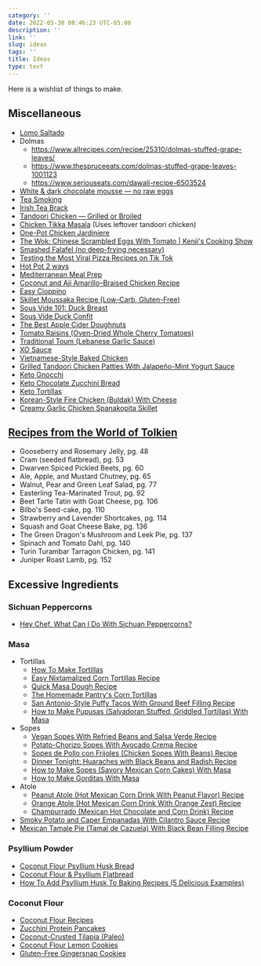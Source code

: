 ```yaml
---
category: ''
date: 2022-05-30 08:46:23 UTC-05:00
description: ''
link: ''
slug: ideas
tags: ''
title: Ideas
type: text
---
```

Here is a wishlist of things to make.

## Miscellaneous
- [Lomo Saltado](https://www.seriouseats.com/lomo-saltado-peruvian-stir-fried-beef-with-onion-tomatoes-and-french-fries)
- Dolmas
    - <https://www.allrecipes.com/recipe/25310/dolmas-stuffed-grape-leaves/>
    - <https://www.thespruceeats.com/dolmas-stuffed-grape-leaves-1001123>
    - <https://www.seriouseats.com/dawali-recipe-6503524>
- [White & dark chocolate mousse — no raw eggs](https://www.youtube.com/watch?v=lR8nisZUXWM)
- [Tea Smoking](https://www.seriouseats.com/seriously-asian-tea-smoking-meat-fish-chicken)
- [Irish Tea Brack](https://www.seriouseats.com/irish-tea-brack-tea-soaked-raisin-bread-recipe)
- [Tandoori Chicken — Grilled or Broiled](https://www.youtube.com/watch?v=GcWYXQ5vILs)
- [Chicken Tikka Masala](https://www.youtube.com/watch?v=gstyp2ZgZ1s) (Uses leftover tandoori chicken)
- [One-Pot Chicken Jardiniere](https://www.youtube.com/watch?v=ahelFHU1WBE)
- [The Wok: Chinese Scrambled Eggs With Tomato | Kenji's Cooking Show](https://www.youtube.com/watch?v=gb37bRsBxZA)
- [Smashed Falafel (no deep-frying necessary)](https://www.youtube.com/watch?v=8bQjoGat0sM)
- [Testing the Most Viral Pizza Recipes on Tik Tok](https://www.youtube.com/watch?v=-Byx_ndKeHk)
- [Hot Pot 2 ways](https://www.youtube.com/watch?v=EApkyOBewEw)
- [Mediterranean Meal Prep](https://www.youtube.com/watch?v=Gq_Mzs-mxJY)
- [Coconut and Ají Amarillo–Braised Chicken Recipe](https://www.seriouseats.com/braised-chicken-aji-amarillo-coconut-milk-recipe)
- [Easy Cioppino](https://recipesage.com/#/recipe/e7304a5b-1a59-49fa-9abc-886745bc8a85?version=v2.8.0&usp=sharing)
- [Skillet Moussaka Recipe (Low-Carb, Gluten-Free)](https://lowcarbyum.com/skillet-moussaka/)
- [Sous Vide 101: Duck Breast](https://www.seriouseats.com/sous-vide-101-duck-breast-recipe)
- [Sous Vide Duck Confit](https://www.seriouseats.com/sous-vide-duck-confit-recipe)
- [The Best Apple Cider Doughnuts](https://www.seriouseats.com/the-best-apple-cider-donuts)
- [Tomato Raisins (Oven-Dried Whole Cherry Tomatoes)](https://www.seriouseats.com/tomato-raisins-oven-dried-whole-cherry-tomatoes)
- [Traditional Toum (Lebanese Garlic Sauce)](https://www.seriouseats.com/traditional-toum)
- [XO Sauce](https://www.seriouseats.com/xo-sauce)
- [Vietnamese-Style Baked Chicken](https://www.seriouseats.com/vietnamese-style-baked-chicken-recipe)
- [Grilled Tandoori Chicken Patties With Jalapeño-Mint Yogurt Sauce](https://www.seriouseats.com/grilled-tandoori-chicken-patties-with-jalapeno-mint-yogurt-sauce)
- [Keto Gnocchi](https://thebigmansworld.com/keto-gnocchi/)
- [Keto Chocolate Zucchini Bread](https://thebigmansworld.com/keto-chocolate-zucchini-bread/)
- [Keto Tortillas](https://thebigmansworld.com/keto-tortillas-recipe/)
- [Korean-Style Fire Chicken (Buldak) With Cheese](https://www.seriouseats.com/korean-style-fire-chicken-buldak-with-cheese)
- [Creamy Garlic Chicken Spanakopita Skillet](https://www.seriouseats.com/one-pot-chicken-spanakopita-skillet-pie-recipe)

## [Recipes from the World of Tolkien](https://www.amazon.com/Recipes-World-Tolkien-Inspired-Legends/dp/1645174425)
- Gooseberry and Rosemary Jelly, pg. 48
- Cram (seeded flatbread), pg. 53
- Dwarven Spiced Pickled Beets, pg. 60
- Ale, Apple, and Mustard Chutney, pg. 65
- Walnut, Pear and Green Leaf Salad, pg. 77
- Easterling Tea-Marinated Trout, pg. 92
- Beet Tarte Tatin with Goat Cheese, pg. 106
- Bilbo's Seed-cake, pg. 110
- Strawberry and Lavender Shortcakes, pg. 114
- Squash and Goat Cheese Bake, pg. 136
- The Green Dragon's Mushroom and Leek Pie, pg. 137
- Spinach and Tomato Dahl, pg. 140
- Turin Turambar Tarragon Chicken, pg. 141
- Juniper Roast Lamb, pg. 152

## Excessive Ingredients

### Sichuan Peppercorns
- [Hey Chef, What Can I Do With Sichuan Peppercorns?](https://www.seriouseats.com/what-to-do-with-sichuan-peppercorns)

### Masa

- Tortillas
    - [How To Make Tortillas](https://www.seriouseats.com/how-to-make-tortillas)
    - [Easy Nixtamalized Corn Tortillas Recipe](https://www.seriouseats.com/nixtamalized-corn-tortilla-masa-recipe)
    - [Quick Masa Dough Recipe](https://www.seriouseats.com/masa-dough-recipe)
    - [The Homemade Pantry's Corn Tortillas](https://www.seriouseats.com/how-to-make-corn-tortillas-from-scratch)
    - [San Antonio-Style Puffy Tacos With Ground Beef Filling Recipe](https://www.seriouseats.com/puffy-tacos-ground-beef-san-antonio-recipe)
    - [How to Make Pupusas (Salvadoran Stuffed, Griddled Tortillas) With Masa](https://www.seriouseats.com/how-to-make-pupusas-salvadoran-stuffed-griddled-tortillas-with-beans-cheese-cabbage-slaw)
- Sopes
    - [Vegan Sopes With Refried Beans and Salsa Verde Recipe](https://www.seriouseats.com/vegan-sopes-with-refried-beans-salsa-verde-recipe)
    - [Potato-Chorizo Sopes With Avocado Crema Recipe](https://www.seriouseats.com/draft-potato-chorizo-sopes-avocado-crema-recipe)
    - [Sopes de Pollo con Frijoles (Chicken Sopes With Beans) Recipe](https://www.seriouseats.com/sopes-de-pollo-con-frijoles-chicken-sopes-with-beans-recipe)
    - [Dinner Tonight: Huaraches with Black Beans and Radish Recipe](https://www.seriouseats.com/huaraches-with-black-beans-and-radish-recipe)
    - [How to Make Sopes (Savory Mexican Corn Cakes) With Masa](https://www.seriouseats.com/how-to-make-sopes-masa-corn-cakes)
    - [How to Make Gorditas With Masa](https://www.seriouseats.com/how-to-make-gorditas-with-homemade-masa)
- Atole
    - [Peanut Atole (Hot Mexican Corn Drink With Peanut Flavor) Recipe](https://www.seriouseats.com/peanut-atole-hot-mexican-corn-drink-peanut-recipe)
    - [Orange Atole (Hot Mexican Corn Drink With Orange Zest) Recipe](https://www.seriouseats.com/orange-atole-hot-mexican-corn-drink-orange-recipe)
    - [Champurrado (Mexican Hot Chocolate and Corn Drink) Recipe](https://www.seriouseats.com/champurrado-mexican-hot-chocolate-corn-drink-recipe)
- [Smoky Potato and Caper Empanadas With Cilantro Sauce Recipe](https://www.seriouseats.com/smoky-potato-and-caper-empanadas-with-cilantr-recipe)
- [Mexican Tamale Pie (Tamal de Cazuela) With Black Bean Filling Recipe](https://www.seriouseats.com/mexican-tamale-pie-cazuela-de-tamal-black-bean-recipe)

### Psyllium Powder
- [Coconut Flour Psyllium Husk Bread](https://lowcarbyum.com/coconut-flour-psyllium-husk-bread-recipe-paleo/)
- [Coconut Flour & Psyllium Flatbread](https://divaliciousrecipes.com/coconut-flour-psyllium-flatbread/)
- [How To Add Psyllium Husk To Baking Recipes (5 Delicious Examples)](https://foodhow.com/how-to-add-psyllium-husk-to-baking-recipes/)

### Coconut Flour
- [Coconut Flour Recipes](https://thecoconutmama.com/coconut-flour-recipes/)
- [Zucchini Protein Pancakes](https://www.allrecipes.com/recipe/258932/zucchini-protein-pancakes/)
- [Coconut-Crusted Tilapia (Paleo)](https://www.allrecipes.com/recipe/237551/coconut-crusted-tilapia-paleo/)
- [Coconut Flour Lemon Cookies](https://www.allrecipes.com/recipe/259246/coconut-flour-lemon-cookies/)
- [Gluten-Free Gingersnap Cookies](https://www.allrecipes.com/recipe/276476/gluten-free-gingersnap-cookies/)
